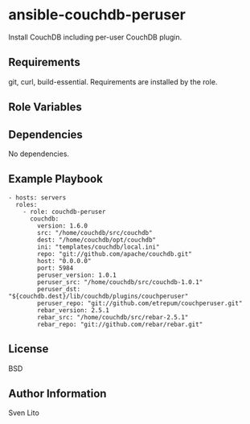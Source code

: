 ansible-couchdb-peruser
========

Install CouchDB including per-user CouchDB plugin.

Requirements
------------

git, curl, build-essential. Requirements are installed by the role.

Role Variables
--------------

Dependencies
------------

No dependencies.

Example Playbook
-------------------------

    - hosts: servers
      roles:
        - role: couchdb-peruser
          couchdb:
            version: 1.6.0
            src: "/home/couchdb/src/couchdb"
            dest: "/home/couchdb/opt/couchdb"
            ini: "templates/couchdb/local.ini"
            repo: "git://github.com/apache/couchdb.git"
            host: "0.0.0.0"
            port: 5984
            peruser_version: 1.0.1
            peruser_src: "/home/couchdb/src/couchdb-1.0.1"
            peruser_dst: "${couchdb.dest}/lib/couchdb/plugins/couchperuser"
            peruser_repo: "git://github.com/etrepum/couchperuser.git"
            rebar_version: 2.5.1
            rebar_src: "/home/couchdb/src/rebar-2.5.1"
            rebar_repo: "git://github.com/rebar/rebar.git"

License
-------

BSD

Author Information
------------------

Sven Lito
